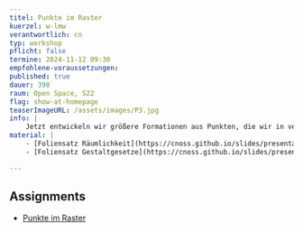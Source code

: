 ```yaml
---
titel: Punkte im Raster
kuerzel: w-lmw
verantwortlich: cn
typ: workshop
pflicht: false
termine: 2024-11-12 09:30
empfohlene-voraussetzungen:
published: true
dauer: 390
raum: Open Space, S22
flag: show-at-homepage
teaserImageURL: /assets/images/P3.jpg
info: | 
    Jetzt entwickeln wir größere Formationen aus Punkten, die wir in verschiedenen Rastern anordnen. Neben unterschiedlichen Rastervarianten spielen hier die Themen Ordnung vs. Unordnung sowie Verdichtung und Auflösung meistens eine Rolle. Jetzt binden wir aber auch vermehrt Parameter an verschiedene externe Gegebenheiten, z.B. die Viewportgröße oder Zeigerposition.
material: |
    - [Foliensatz Räumlichkeit](https://cnoss.github.io/slides/presentations/screendesign/raeumlichkeit/)
    - [Foliensatz Gestaltgesetze](https://cnoss.github.io/slides/presentations/screendesign/gestaltgesetze/)

---
```


## Assignments
- [Punkte im Raster](/generative-gestaltung/assignments/02-punkt-03-advanced/)
